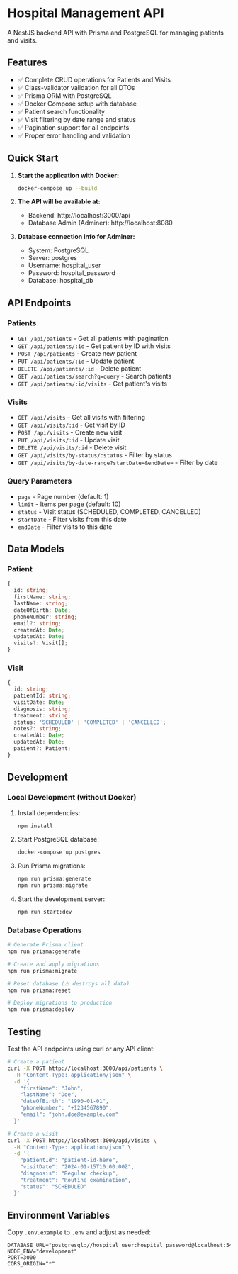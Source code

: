 # Hospital Management API

A NestJS backend API with Prisma and PostgreSQL for managing patients and visits.

## Features

- ✅ Complete CRUD operations for Patients and Visits
- ✅ Class-validator validation for all DTOs
- ✅ Prisma ORM with PostgreSQL
- ✅ Docker Compose setup with database
- ✅ Patient search functionality
- ✅ Visit filtering by date range and status
- ✅ Pagination support for all endpoints
- ✅ Proper error handling and validation

## Quick Start

1. **Start the application with Docker:**
   ```bash
   docker-compose up --build
   ```

2. **The API will be available at:**
   - Backend: http://localhost:3000/api
   - Database Admin (Adminer): http://localhost:8080

3. **Database connection info for Adminer:**
   - System: PostgreSQL
   - Server: postgres
   - Username: hospital_user
   - Password: hospital_password
   - Database: hospital_db

## API Endpoints

### Patients
- `GET /api/patients` - Get all patients with pagination
- `GET /api/patients/:id` - Get patient by ID with visits
- `POST /api/patients` - Create new patient
- `PUT /api/patients/:id` - Update patient
- `DELETE /api/patients/:id` - Delete patient
- `GET /api/patients/search?q=query` - Search patients
- `GET /api/patients/:id/visits` - Get patient's visits

### Visits
- `GET /api/visits` - Get all visits with filtering
- `GET /api/visits/:id` - Get visit by ID
- `POST /api/visits` - Create new visit
- `PUT /api/visits/:id` - Update visit
- `DELETE /api/visits/:id` - Delete visit
- `GET /api/visits/by-status/:status` - Filter by status
- `GET /api/visits/by-date-range?startDate=&endDate=` - Filter by date

### Query Parameters
- `page` - Page number (default: 1)
- `limit` - Items per page (default: 10)
- `status` - Visit status (SCHEDULED, COMPLETED, CANCELLED)
- `startDate` - Filter visits from this date
- `endDate` - Filter visits to this date

## Data Models

### Patient
```typescript
{
  id: string;
  firstName: string;
  lastName: string;
  dateOfBirth: Date;
  phoneNumber: string;
  email?: string;
  createdAt: Date;
  updatedAt: Date;
  visits?: Visit[];
}
```

### Visit
```typescript
{
  id: string;
  patientId: string;
  visitDate: Date;
  diagnosis: string;
  treatment: string;
  status: 'SCHEDULED' | 'COMPLETED' | 'CANCELLED';
  notes?: string;
  createdAt: Date;
  updatedAt: Date;
  patient?: Patient;
}
```

## Development

### Local Development (without Docker)

1. Install dependencies:
   ```bash
   npm install
   ```

2. Start PostgreSQL database:
   ```bash
   docker-compose up postgres
   ```

3. Run Prisma migrations:

   ```bash
   npm run prisma:generate
   npm run prisma:migrate
   ```

4. Start the development server:
   ```bash
   npm run start:dev
   ```

### Database Operations

```bash
# Generate Prisma client
npm run prisma:generate

# Create and apply migrations
npm run prisma:migrate

# Reset database (⚠️ destroys all data)
npm run prisma:reset

# Deploy migrations to production
npm run prisma:deploy
```

## Testing

Test the API endpoints using curl or any API client:

```bash
# Create a patient
curl -X POST http://localhost:3000/api/patients \
  -H "Content-Type: application/json" \
  -d '{
    "firstName": "John",
    "lastName": "Doe",
    "dateOfBirth": "1990-01-01",
    "phoneNumber": "+1234567890",
    "email": "john.doe@example.com"
  }'

# Create a visit
curl -X POST http://localhost:3000/api/visits \
  -H "Content-Type: application/json" \
  -d '{
    "patientId": "patient-id-here",
    "visitDate": "2024-01-15T10:00:00Z",
    "diagnosis": "Regular checkup",
    "treatment": "Routine examination",
    "status": "SCHEDULED"
  }'
```

## Environment Variables

Copy `.env.example` to `.env` and adjust as needed:

```env
DATABASE_URL="postgresql://hospital_user:hospital_password@localhost:5432/hospital_db"
NODE_ENV="development"
PORT=3000
CORS_ORIGIN="*"
```
